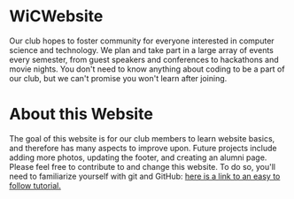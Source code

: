 # WiCWebsite
Our club hopes to foster community for everyone interested in computer science and technology. 
We plan and take part in a large array of events every semester, from guest speakers and 
conferences to hackathons and movie nights. You don't need to know anything about coding to
be a part of our club, but we can't promise you won't learn after joining. 

# About this Website
The goal of this website is for our club members to learn website basics, and therefore has
many aspects to improve upon. Future projects include adding more photos, updating the footer,
and creating an alumni page. Please feel free to contribute to and change this website. To do
so, you'll need to familiarize yourself with git and GitHub: [here is a link to an easy to follow
tutorial.](https://guides.github.com/activities/hello-world/) 

